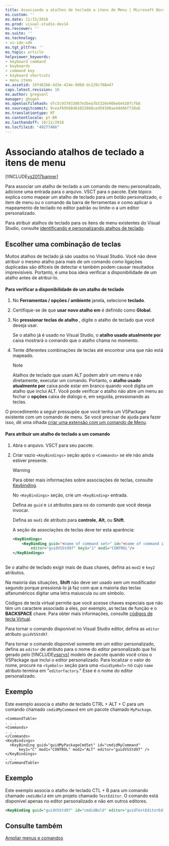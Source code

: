 ```yaml
---
title: Associando a atalhos de teclado a itens de Menu | Microsoft Docs
ms.custom: ''
ms.date: 11/15/2016
ms.prod: visual-studio-dev14
ms.reviewer: ''
ms.suite: ''
ms.technology:
- vs-ide-sdk
ms.tgt_pltfrm: ''
ms.topic: article
helpviewer_keywords:
- keyboard command
- keyboards
- command key
- keyboard shortcuts
- menu items
ms.assetid: 19f483b6-4d3e-424e-9d68-dc129c788e47
caps.latest.revision: 16
ms.author: gregvanl
manager: ghogen
ms.openlocfilehash: dfc5c937033087e3bea7b5326e90be64410fcfb8
ms.sourcegitcommit: 9ceaf69568d61023868ced59108ae4dd46f720ab
ms.translationtype: MT
ms.contentlocale: pt-BR
ms.lasthandoff: 10/12/2018
ms.locfileid: "49277466"
---
```

# <a name="binding-keyboard-shortcuts-to-menu-items"></a>Associando atalhos de teclado a itens de menu
[!INCLUDE[vs2017banner](../includes/vs2017banner.md)]

Para associar um atalho de teclado a um comando de menu personalizado, adicione uma entrada para o arquivo. VSCT para o pacote. Este tópico explica como mapear um atalho de teclado para um botão personalizado, o item de menu ou o comando da barra de ferramentas e como aplicar o mapeamento de teclado no editor padrão ou limite-o a um editor personalizado.  
  
 Para atribuir atalhos de teclado para os itens de menu existentes do Visual Studio, consulte [identificando e personalizando atalhos de teclado](../ide/identifying-and-customizing-keyboard-shortcuts-in-visual-studio.md).  
  
## <a name="choosing-a-key-combination"></a>Escolher uma combinação de teclas  
 Muitos atalhos de teclado já são usados no Visual Studio. Você não deve atribuir o mesmo atalho para mais de um comando como ligações duplicadas são difíceis de detectar e também podem causar resultados imprevisíveis. Portanto, é uma boa ideia verificar a disponibilidade de um atalho antes de atribuí-lo.  
  
#### <a name="to-verify-the-availability-of-a-keyboard-shortcut"></a>Para verificar a disponibilidade de um atalho de teclado  
  
1.  No **Ferramentas / opções / ambiente** janela, selecione **teclado**.  
  
2.  Certifique-se de que **usar novo atalho em** é definido como **Global**.  
  
3.  No **pressionar teclas de atalho** , digite o atalho de teclado que você deseja usar.  
  
     Se o atalho já é usado no Visual Studio, o **atalho usado atualmente por** caixa mostrará o comando que o atalho chama no momento.  
  
4.  Tente diferentes combinações de teclas até encontrar uma que não está mapeado.  
  
    > [!NOTE]
    >  Atalhos de teclado que usam ALT podem abrir um menu e não diretamente, executar um comando. Portanto, o **atalho usado atualmente por** caixa pode estar em branco quando você digita um atalho que inclui ALT. Você pode verificar o atalho não abre um menu ao fechar o **opções** caixa de diálogo e, em seguida, pressionando as teclas.  
  
 O procedimento a seguir pressupõe que você tenha um VSPackage existente com um comando de menu. Se você precisar de ajuda para fazer isso, dê uma olhada [criar uma extensão com um comando de Menu](../extensibility/creating-an-extension-with-a-menu-command.md).  
  
#### <a name="to-assign-a-keyboard-shortcut-to-a-command"></a>Para atribuir um atalho de teclado a um comando  
  
1.  Abra o arquivo. VSCT para seu pacote.  
  
2.  Criar vazio `<KeyBindings>` seção após o `<Commands>` se ele não ainda estiver presente.  
  
    > [!WARNING]
    >  Para obter mais informações sobre associações de teclas, consulte [Keybinding](../extensibility/keybinding-element.md).  
  
     No `<KeyBindings>` seção, crie um `<KeyBinding>` entrada.  
  
     Defina as `guid` e `id` atributos para os do comando que você deseja invocar.  
  
     Defina as `mod1` de atributo para **controle**, **Alt**, ou **Shift**.  
  
     A seção de associações de teclas deve ter esta aparência:  
  
    ```xml  
    <KeyBindings>  
        <KeyBinding guid="<name of command set>" id="<name of command id>"  
            editor="guidVSStd97" key1="1" mod1="CONTROL"/>  
    </KeyBindings>  
  
    ```  
  
 Se o atalho de teclado exigir mais de duas chaves, defina as `mod2` e `key2` atributos.  
  
 Na maioria das situações, **Shift** não deve ser usado sem um modificador segundo porque pressioná-lo já faz com que a maioria das teclas alfanuméricos digitar uma letra maiuscula ou um símbolo.  
  
 Códigos de tecla virtual permite que você acesse chaves especiais que não têm um caractere associado a eles, por exemplo, as teclas de função e o **BACKSPACE** chave. Para obter mais informações, consulte [códigos de tecla Virtual](http://go.microsoft.com/fwlink/?LinkID=105932).  
  
 Para tornar o comando disponível no Visual Studio editor, defina as `editor` atributo `guidVSStd97`.  
  
 Para tornar o comando disponível somente em um editor personalizado, defina as `editor` de atributo para o nome do editor personalizado que foi gerado pelo [!INCLUDE[vsprvs](../includes/vsprvs-md.md)] modelo de pacote quando você criou o VSPackage que inclui o editor personalizado. Para localizar o valor do nome, procure na `<Symbols>` seção para uma `<GuidSymbol>` nó cujo `name` atributo termina em "`editorfactory`." Esse é o nome do editor personalizado.  
  
## <a name="example"></a>Exemplo  
 Este exemplo associa o atalho de teclado CTRL + ALT + C para um comando chamado `cmdidMyCommand` em um pacote chamado `MyPackage`.  
  
```  
<CommandTable>  
. . .  
<Commands>  
. . .  
</Commands>  
<KeyBindings>  
  <KeyBinding guid="guidMyPackageCmdSet" id="cmdidMyCommand"   
      key1="C" mod1="CONTROL" mod2="ALT" editor="guidVSStd97" />  
</KeyBindings>  
. . .  
</CommandTable>  
```  
  
## <a name="example"></a>Exemplo  
 Este exemplo associa o atalho de teclado CTL + B para um comando chamado `cmdidBold` em um projeto chamado `TestEditor`. O comando está disponível apenas no editor personalizado e não em outros editores.  
  
```xml  
<KeyBinding guid="guidVSStd97" id="cmdidBold" editor="guidTestEditorEditorFactory" key1="B" mod1="Control" />  
```  
  
## <a name="see-also"></a>Consulte também  
 [Ampliar menus e comandos](../extensibility/extending-menus-and-commands.md)

